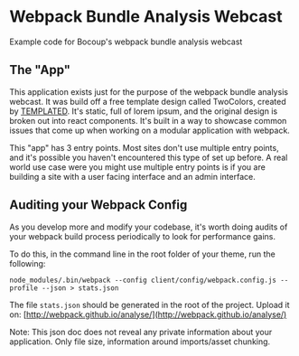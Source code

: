 # Webpack Bundle Analysis Webcast
Example code for Bocoup's webpack bundle analysis webcast

## The "App"
This application exists just for the purpose of the webpack bundle analysis webcast. It was build off a free template design called TwoColors, created by [TEMPLATED](http://templated.co). It's static, full of lorem ipsum, and the original design is broken out into react components.  It's built in a way to showcase common issues that come up when working on a modular application with webpack.

This "app" has 3 entry points. Most sites don't use multiple entry points, and it's possible you haven't encountered this type of set up before.  A real world use case were you might use multiple entry points is if you are building a site with a user facing interface and an admin interface.


## Auditing your Webpack Config
As you develop more and modify your codebase, it's worth doing audits of your webpack build process periodically to look for performance gains.

To do this, in the command line in the root folder of your theme, run the following:

`node_modules/.bin/webpack --config client/config/webpack.config.js --profile --json > stats.json`

The file `stats.json` should be generated in the root of the project. Upload it on: [http://webpack.github.io/analyse/](http://webpack.github.io/analyse/)

Note: This json doc does not reveal any private information about your application. Only file size, information around imports/asset chunking.
